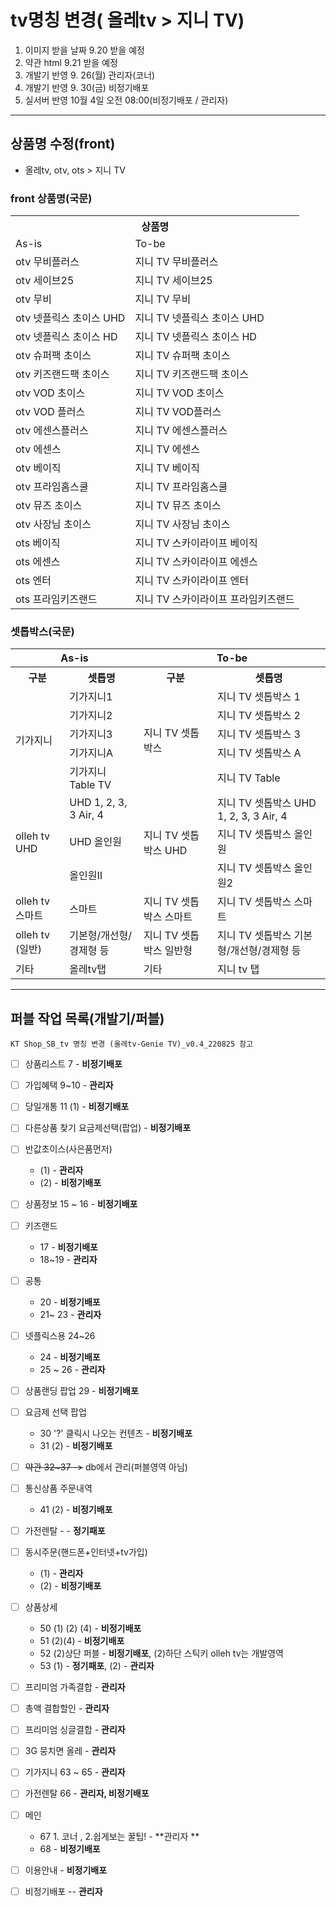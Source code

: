 
# tv명칭 변경( 올레tv > 지니 TV)
1. 이미지 받을 날짜 9.20 받을 예정
2. 약관 html 9.21 받을 예정 
3. 개발기 반영 9. 26(월) 관리자(코너) 
4. 개발기 반영 9. 30(금) 비정기배포 
5. 실서버 반영 10월 4일 오전 08:00(비정기배포 / 관리자)
***
## 상품명 수정(front)
- 올레tv, otv, ots  > 지니 TV  
   
### front 상품명(국문)
<table> 
<tr>
  <th colspan="2">상품명</th>  
</tr>
<tr>
  <td>As-is</td>
  <td>To-be</td>
</tr> 
<tr>
<td>otv 무비플러스</td><td>지니 TV 무비플러스</td>
</tr>
<tr>
  <td>otv 세이브25</td><td>지니 TV 세이브25</td>
</tr>
<tr>
  <td>otv 무비</td><td>지니 TV 무비</td>
</tr>
<tr>
  <td>otv 넷플릭스 초이스 UHD</td><td>지니 TV 넷플릭스 초이스 UHD</td>
</tr>
<tr>
  <td>otv 넷플릭스 초이스 HD</td><td>지니 TV 넷플릭스 초이스 HD</td></tr>
<tr>
  <td>otv 슈퍼팩 초이스</td><td>지니 TV 슈퍼팩 초이스</td></tr>
<tr>
  <td>otv 키즈랜드팩 초이스</td><td>지니 TV 키즈랜드팩 초이스</td></tr>
<tr>
  <td>otv VOD 초이스</td><td>지니 TV VOD 초이스</td>
</tr> 
<tr>
  <td>otv VOD 플러스</td><td>지니 TV VOD플러스</td>
</tr>
<tr>
  <td>otv 에센스플러스</td><td>지니 TV 에센스플러스</td>
</tr>
<tr>
  <td>otv 에센스</td><td>지니 TV 에센스</td></tr>
<tr>
  <td>otv 베이직</td><td>지니 TV 베이직</td>
</tr>
<tr>
  <td>otv 프라임홈스쿨</td><td>지니 TV 프라임홈스쿨</td>
</tr>
<tr>
  <td>otv 뮤즈 초이스	</td>
  <td>지니 TV 뮤즈 초이스</td>
</tr>
<tr>
  <td>otv 사장님 초이스	</td>
  <td> 지니 TV 사장님 초이스</td>
</tr>
<tr>
  <td>ots 베이직</td><td>지니 TV 스카이라이프 베이직</td>
</tr>
<tr>
  <td>ots 에센스</td><td>지니 TV 스카이라이프 에센스</td>
</tr>
<tr>
  <td>ots 엔터</td><td>지니 TV 스카이라이프 엔터</td>
</tr>
<tr>
  <td>ots 프라임키즈랜드</td><td>지니 TV 스카이라이프 프라임키즈랜드</td>
</tr>
</table>

### 셋톱박스(국문)

<table>
    <tr>
      <th colspan="2">As-is</th>
      <th colspan="2">To-be</th>
    </tr>
    <tr>
      <th>구분</th>
      <th>셋톱명</th>
      <th>구분</th>
      <th>셋톱명</th>
    </tr>
    <tr>
      <td rowspan="5">기가지니</td>
      <td>기가지니1
      </td>
      <td rowspan="5">지니 TV 셋톱박스
      </td>
      <td>지니 TV 셋톱박스 1
      </td>
    </tr>
    <tr>
      <td>기가지니2</td>
      <td>지니 TV 셋톱박스 2</td>
    </tr>
    <tr>
      <td>기가지니3</td>
      <td>지니 TV 셋톱박스 3</td>
    </tr>
    <tr>
      <td>기가지니A</td>
      <td>지니 TV 셋톱박스 A</td>
    </tr>
    <tr>
      <td>기가지니 Table TV</td>
      <td>지니 TV Table</td>
    </tr>
    <tr>
      <td rowspan="3">olleh tv UHD
      </td>
      <td>UHD 1, 2, 3, 3 Air, 4
      </td>
      <td rowspan="3">지니 TV 셋톱박스 UHD
      </td>
      <td>지니 TV 셋톱박스 UHD 1, 2, 3, 3 Air, 4
      </td>
    </tr>
    <tr>
      <td>UHD 올인원
      </td> 
      <td>지니 TV 셋톱박스 올인원
      </td>
    </tr>
    <tr>
      <td>올인원Ⅱ
      </td>
      <td>지니 TV 셋톱박스 올인원2
      </td> 
    </tr>
    <tr>
      <td>olleh tv 스마트
      </td>
      <td>스마트</td>
      <td>지니 TV 셋톱박스 스마트
      </td>
      <td>지니 TV 셋톱박스 스마트
      </td>
    </tr>
    <tr>
      <td>olleh tv (일반)
      </td>
      <td>기본형/개선형/경제형 등
      </td>
      <td>지니 TV 셋톱박스 일반형
      </td>
      <td>지니 TV 셋톱박스 기본형/개선형/경제형 등
      </td>
    </tr>
    <tr>
      <td>기타</td>
      <td>올레tv탭</td>
      <td>기타</td>
      <td>지니 tv 탭</td>
    </tr>
  </table>

***

## 퍼블 작업 목록(개발기/퍼블)
`KT Shop_SB_tv 명칭 변경 (올레tv-Genie TV)_v0.4_220825 참고`
- [ ] 상품리스트 7 - **비정기배포**
- [ ] 가입혜택 9~10 - **관리자**
- [ ] 당일개통 11 (1) - **비정기배포**
- [ ] 다른상품 찾기 요금제선택(팝업) - **비정기배포**
- [ ] 반값초이스(사은품먼저) 
    - (1) - **관리자** 
    - (2) - **비정기배포**
- [ ] 상품정보 15 ~ 16 - **비정기배포**
- [ ] 키즈랜드 
  - 17 - **비정기배포** 
  - 18~19 - **관리자**
- [ ] 공통 
  - 20 - **비정기배포**  
  - 21~ 23 - **관리자**
- [ ] 넷플릭스용 24~26
  - 24 - **비정기배포**  
  - 25 ~ 26 - **관리자** 
- [ ] 상품랜딩 팝업 29 - **비정기배포**  
- [ ] 요금제 선택 팝업 
  - 30 '?' 클릭시 나오는 컨텐츠 - **비정기배포**  
  - 31 (2) - **비정기배포**
- [ ] <strike>약관 32~37 -></strike> db에서 관리(퍼블영역 아님)
- [ ] 통신상품 주문내역 
  - 41 (2) - **비정기배포**
- [ ] 가전렌탈 - - **정기패포**
- [ ] 동시주문(핸드폰+인터넷+tv가입) 
  - (1) - **관리자**
  - (2) - **비정기배포**
- [ ] 상품상세 
    - 50 (1) (2) (4) - **비정기배포**
    - 51 (2)(4) - **비정기배포**
    - 52 (2)상단 퍼블 - **비정기배포**, (2)하단 스틱키 olleh tv는 개발영역
    - 53 (1) - **정기패포**, (2) - **관리자**
- [ ] 프리미엄 가족결합  - **관리자**
- [ ] 총액 결합할인 - **관리자**
- [ ] 프리미엄 싱글결합  - **관리자**
- [ ] 3G 뭉치면 올레  - **관리자**
- [ ] 기가지니 63 ~ 65  - **관리자**
- [ ] 가전렌탈 66 - **관리자, 비정기배포**
- [ ] 메인 
  - 67  1. 코너 , 2.쉽게보는 꿀팁! - **관리자 **
  - 68 - **비정기배포**
- [ ] 이용안내 - **비정기배포**
- [ ] 비정기배포  -- **관리자**
 
    
  
